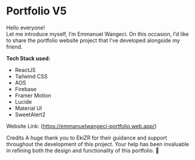 # Portfolio V5  
Hello everyone!  
Let me introduce myself, I’m Emmanuel Wangeci. On this occasion, I’d like to share the portfolio website project that I’ve developed alongside my friend.  

**Tech Stack used:**  
- ReactJS  
- Tailwind CSS  
- AOS  
- Firebase  
- Framer Motion  
- Lucide  
- Material UI  
- SweetAlert2  

Website Link: (https://emmanuelwangeci-portfolio.web.app/)

















Credits
A huge thank you to EkiZR for their guidance and support throughout the development of this project. Your help has been invaluable in refining both the design and functionality of this portfolio. 🙌

